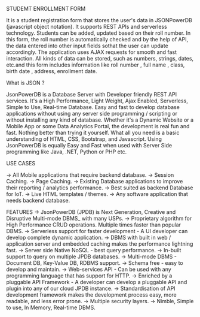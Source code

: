 STUDEMT ENROLLMENT FORM                                                                                                                                  

It is a student registration form that stores the user's data in JSONPowerDB (javascript object notation). It supports REST APIs and serverless technology. 
Students can be added, updated based on their roll number. In this form, the roll number is automatically checked and by the help of API, the data entered 
into other input fields sothat the user can update accordingly. The application uses AJAX requests for smooth and fast interaction. All kinds of data can be
stored, such as numbers, strings, dates, etc.and this form includes information like roll number , full name , class, birth date , address, enrollment date.

What is JSON ?                                                                           

JsonPowerDB is a Database Server with Developer friendly REST API services. It's a High Performance, Light Weight, Ajax Enabled, Serverless, Simple to Use, 
Real-time Database. Easy and fast to develop database applications without using any server side programming / scripting or without installing any kind of database.
Whether it's a Dynamic Website or a Mobile App or some Data Analytics Portal, the development is real fun and fast. Nothing better than trying it yourself. What all
you need is a basic understanding of HTML, CSS, Bootstrap, and Javascript. Using JsonPowerDB is equally Easy and Fast when used with Server Side programming like Java,
.NET, Python or PHP etc.

USE CASES

-> All Mobile applications that require backend database. 
-> Session Caching.
-> Page Caching. 
-> Existing Database applications to improve their reporting / analytics performance.
-> Best suited as backend Database for IoT.
-> Live HTML templates / themes. 
-> Any software application that needs backend database.
 
FEATURES 
-> JsonPowerDB (JPDB) is Next Generation, Creative and Disruptive Multi-mode DBMS_ with many USPs.
-> Proprietary algorithm for High Performance CRUD operations. Multiple times faster than popular DBMS.
-> Serverless support for faster development - A UI developer can develop complete dynamic application. 
-> DBMS with built in web / application server and embedded caching makes the performance lightning fast.
-> Server side Native NoSQL - best query performance. 
-> In-built support to query on multiple JPDB databases. 
-> Multi-mode DBMS - Document DB, Key-Value DB, RDBMS support. 
-> Schema free - easy to develop and maintain. 
-> Web-services API - Can be used with any programming language that has support for HTTP.
-> Enriched by a pluggable API Framework - A developer can develop a pluggable API and plugin into any of our cloud JPDB instance. 
-> Standardisation of API development framework makes the development process easy, more readable, and less error prone.
-> Multiple security layers. 
-> Nimble, Simple to use, In Memory, Real-time DBMS.
